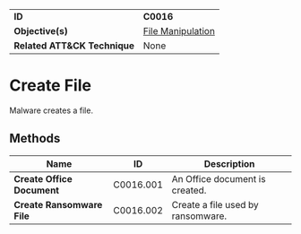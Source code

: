 |||
|---|---|
|**ID**|**C0016**|
|**Objective(s)**|[File Manipulation](../micro-behaviors/file-manipulation)|
|**Related ATT&CK Technique**|None|


Create File
===========
Malware creates a file. 

Methods
-------
|Name|ID|Description|
|---|---|---|
|**Create Office Document**|C0016.001|An Office document is created.|
|**Create Ransomware File**|C0016.002|Create a file used by ransomware.|
